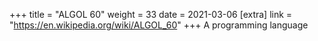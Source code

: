 +++
title = "ALGOL 60"
weight = 33
date = 2021-03-06
[extra]
link = "https://en.wikipedia.org/wiki/ALGOL_60"
+++
A programming language

